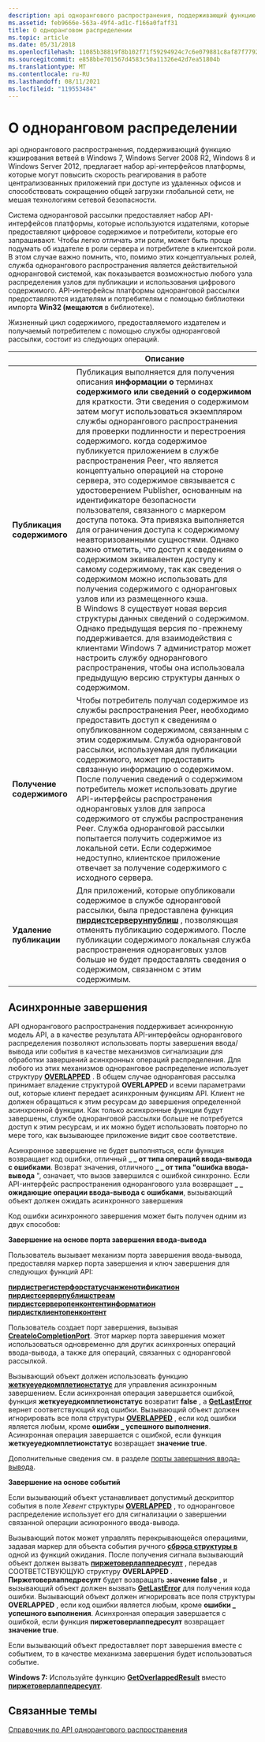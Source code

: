 ```yaml
---
description: api однорангового распространения, поддерживающий функцию кэширования ветвей в Windows 7, Windows Server 2008 R2, Windows 8 и Windows Server 2012, предлагает набор api-интерфейсов платформы, которые могут повысить скорость реагирования в работе централизованных приложений при доступе из удаленных офисов и способствовать сокращению общей загрузки глобальной сети, не мешая технологиям сетевой безопасности.
ms.assetid: feb9666e-563a-49f4-ad1c-f166a0faff31
title: О одноранговом распределении
ms.topic: article
ms.date: 05/31/2018
ms.openlocfilehash: 11085b38819f8b102f71f59294924c7c6e079881c8af87f77923351ff424f959
ms.sourcegitcommit: e858bbe701567d4583c50a11326e42d7ea51804b
ms.translationtype: MT
ms.contentlocale: ru-RU
ms.lasthandoff: 08/11/2021
ms.locfileid: "119553484"
---
```

# <a name="about-peer-distribution"></a>О одноранговом распределении

api однорангового распространения, поддерживающий функцию кэширования ветвей в Windows 7, Windows Server 2008 R2, Windows 8 и Windows Server 2012, предлагает набор api-интерфейсов платформы, которые могут повысить скорость реагирования в работе централизованных приложений при доступе из удаленных офисов и способствовать сокращению общей загрузки глобальной сети, не мешая технологиям сетевой безопасности.

Система одноранговой рассылки предоставляет набор API-интерфейсов платформы, которые используются издателями, которые предоставляют цифровое содержимое и потребители, которые его запрашивают. Чтобы легко отличать эти роли, может быть проще подумать об издателе в роли сервера и потребителе в клиентской роли. В этом случае важно помнить, что, помимо этих концептуальных ролей, служба однорангового распространения является действительной одноранговой системой, как показывается возможностью любого узла распределения узлов для публикации и использования цифрового содержимого. API-интерфейсы платформы одноранговой рассылки предоставляются издателям и потребителям с помощью библиотеки импорта **Win32 (мещаются** в библиотеке).

Жизненный цикл содержимого, предоставляемого издателем и получаемый потребителем с помощью службы одноранговой рассылки, состоит из следующих операций.



|                         | Описание                                                                                                                                                                                                                                                                                                                                                                                                                                                                                                                                                                                                                                                                                                                                                                                                                                                                                                                                                                                                                                                                                                                                                            |
|-------------------------|-------------------------------------------------------------------------------------------------------------------------------------------------------------------------------------------------------------------------------------------------------------------------------------------------------------------------------------------------------------------------------------------------------------------------------------------------------------------------------------------------------------------------------------------------------------------------------------------------------------------------------------------------------------------------------------------------------------------------------------------------------------------------------------------------------------------------------------------------------------------------------------------------------------------------------------------------------------------------------------------------------------------------------------------------------------------------------------------------------------------------------------------------------------|
| **Публикация содержимого** | Публикация выполняется для получения описания **информации о** терминах **содержимого или сведений о содержимом** для краткости. Эти сведения о содержимом затем могут использоваться экземпляром службы однорангового распространения для проверки подлинности и перестроения содержимого. когда содержимое публикуется приложением в службе распространения Peer, что является концептуально операцией на стороне сервера, это содержимое связывается с удостоверением Publisher, основанным на идентификаторе безопасности пользователя, связанного с маркером доступа потока. Эта привязка выполняется для ограничения доступа к содержимому неавторизованными сущностями. Однако важно отметить, что доступ к сведениям о содержимом эквивалентен доступу к самому содержимому, так как сведения о содержимом можно использовать для получения содержимого с одноранговых узлов или из размещенного кэша.<br/> В Windows 8 существует новая версия структуры данных сведений о содержимом. Однако предыдущая версия по-прежнему поддерживается. для взаимодействия с клиентами Windows 7 администратор может настроить службу однорангового распространения, чтобы она использовала предыдущую версию структуры данных о содержимом.<br/> |
| **Получение содержимого**   | Чтобы потребитель получал содержимое из службы распространения Peer, необходимо предоставить доступ к сведениям о опубликованном содержимом, связанным с этим содержимым. Служба одноранговой рассылки, используемая для публикации содержимого, может предоставить связанную информацию о содержимом. После получения сведений о содержимом потребитель может использовать другие API-интерфейсы распространения одноранговых узлов для запроса содержимого от службы распространения Peer. Служба одноранговой рассылки попытается получить содержимое из локальной сети. Если содержимое недоступно, клиентское приложение отвечает за получение содержимого с исходного сервера.<br/>                                                                                                                                                                                                                                                                                                                                                                                                                                                                                                                       |
| **Удаление публикации** | Для приложений, которые опубликовали содержимое в службе одноранговой рассылки, была предоставлена функция [**пирдистсерверунпублиш**](/windows/desktop/api/PeerDist/nf-peerdist-peerdistserverunpublish) , позволяющая отменять публикацию содержимого. После публикации содержимого локальная служба распространения одноранговых узлов больше не будет предоставлять сведения о содержимом, связанном с этим содержимым.<br/>                                                                                                                                                                                                                                                                                                                                                                                                                                                                                                                                                                                                                                                                                                                                                                                      |



 

## <a name="asynchronous-completions"></a>Асинхронные завершения

API однорангового распространения поддерживает асинхронную модель API, а в качестве результата API-интерфейсы однорангового распределения позволяют использовать порты завершения ввода/вывода или события в качестве механизмов сигнализации для обработки завершений асинхронных операций распределения. Для любого из этих механизмов одноранговое распределение использует структуру [**OVERLAPPED**](/windows/desktop/api/minwinbase/ns-minwinbase-overlapped) . В общем случае одноранговая рассылка принимает владение структурой **OVERLAPPED** и всеми параметрами out, которые клиент передает асинхронным функциям API. Клиент не должен обращаться к этим ресурсам до завершения определенной асинхронной функции. Как только асинхронные функции будут завершены, службе одноранговой рассылки больше не потребуется доступ к этим ресурсам, и их можно будет использовать повторно по мере того, как вызывающее приложение видит свое соответствие.

Асинхронное завершение не будет выполняться, если функция возвращает код ошибки, отличный **\_ \_ от типа операций ввода-вывода с ошибками**. Возврат значения, отличного **\_ \_ от типа "ошибка ввода-вывода** ", означает, что вызов завершился с ошибкой синхронно. Если API-интерфейс распространения однорангового узла возвращает **\_ \_ ожидающие операции ввода-вывода с ошибками**, вызывающий объект должен ожидать асинхронного завершения

Код ошибки асинхронного завершения может быть получен одним из двух способов:

**Завершение на основе порта завершения ввода-вывода**

Пользователь вызывает механизм порта завершения ввода-вывода, предоставляя маркер порта завершения и ключ завершения для следующих функций API:

<dl>

[**пирдистрегистерфорстатусчанженотификатион**](/windows/desktop/api/PeerDist/nf-peerdist-peerdistregisterforstatuschangenotification)  
[**пирдистсерверпублишстреам**](/windows/desktop/api/PeerDist/nf-peerdist-peerdistserverpublishstream)  
[**пирдистсерверопенконтентинформатион**](/windows/desktop/api/PeerDist/nf-peerdist-peerdistserveropencontentinformation)  
[**пирдистклиентопенконтент**](/windows/desktop/api/PeerDist/nf-peerdist-peerdistclientopencontent)  
</dl>

Пользователь создает порт завершения, вызывая [**CreateIoCompletionPort**](/windows/desktop/FileIO/createiocompletionport). Этот маркер порта завершения может использоваться одновременно для других асинхронных операций ввода-вывода, а также для операций, связанных с одноранговой рассылкой.

Вызывающий объект должен использовать функцию [**жеткуеуедкомплетионстатус**](/windows/desktop/api/ioapiset/nf-ioapiset-getqueuedcompletionstatus) для управления асинхронным завершением. Если асинхронная операция завершается ошибкой, функция **жеткуеуедкомплетионстатус** возвратит **false** , а [**GetLastError**](/windows/desktop/api/errhandlingapi/nf-errhandlingapi-getlasterror) вернет соответствующий код ошибки. Вызывающий объект должен игнорировать все поля структуры [**OVERLAPPED**](/windows/desktop/api/minwinbase/ns-minwinbase-overlapped) , если код ошибки является любым, кроме **ошибки \_ успешного выполнения**. Асинхронная операция завершается с ошибкой, если функция **жеткуеуедкомплетионстатус** возвращает **значение true**.

Дополнительные сведения см. в разделе [порты завершения ввода-вывода](/windows/desktop/FileIO/i-o-completion-ports).

**Завершение на основе событий**

Если вызывающий объект устанавливает допустимый дескриптор события в поле *Хевент* структуры [**OVERLAPPED**](/windows/desktop/api/minwinbase/ns-minwinbase-overlapped) , то одноранговое распределение использует его для сигнализации о завершении связанной операции асинхронного ввода-вывода.

Вызывающий поток может управлять перекрывающейся операциями, задавая маркер для объекта события ручного [**сброса структуры в**](/windows/desktop/api/minwinbase/ns-minwinbase-overlapped) одной из функций ожидания. После получения сигнала вызывающий объект должен вызвать [**пиржетоверлаппедресулт**](https://www.bing.com/search?q=**PeerGetOverlappedResult**) , передав СООТВЕТСТВУЮЩУЮ структуру **OVERLAPPED** . **Пиржетоверлаппедресулт** будет возвращать **значение false** , и вызывающий объект должен вызвать [**GetLastError**](/windows/desktop/api/errhandlingapi/nf-errhandlingapi-getlasterror) для получения кода ошибки. Вызывающий объект должен игнорировать все поля структуры **OVERLAPPED** , если код ошибки является любым, кроме **ошибки \_ успешного выполнения**. Асинхронная операция завершается с ошибкой, если функция **пиржетоверлаппедресулт** возвращает **значение true**.

Если вызывающий объект предоставляет порт завершения вместе с событием, то в качестве механизма завершения будет использоваться событие.

**Windows 7:** Используйте функцию [**GetOverlappedResult**](/windows/desktop/api/ioapiset/nf-ioapiset-getoverlappedresult) вместо [**пиржетоверлаппедресулт**](https://www.bing.com/search?q=**PeerGetOverlappedResult**).

## <a name="related-topics"></a>Связанные темы

<dl> <dt>

[Справочник по API однорангового распространения](peer-distribution-api-reference.md)
</dt> </dl>

 

